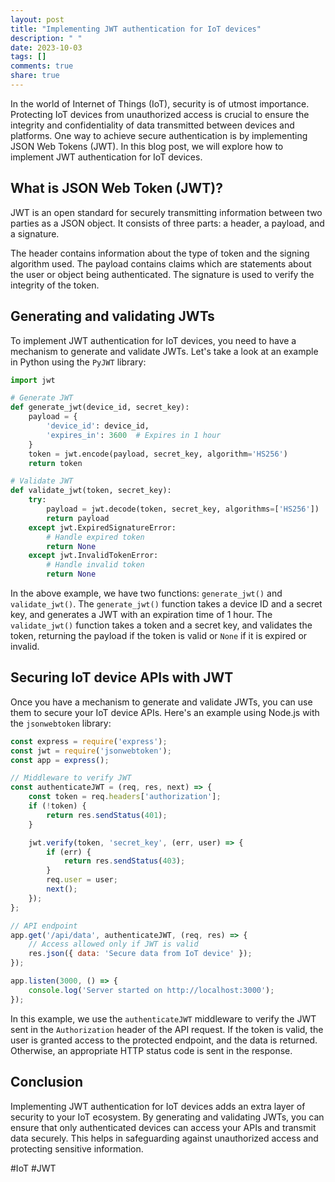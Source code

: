 ```yaml
---
layout: post
title: "Implementing JWT authentication for IoT devices"
description: " "
date: 2023-10-03
tags: []
comments: true
share: true
---
```


In the world of Internet of Things (IoT), security is of utmost importance. Protecting IoT devices from unauthorized access is crucial to ensure the integrity and confidentiality of data transmitted between devices and platforms. One way to achieve secure authentication is by implementing JSON Web Tokens (JWT). In this blog post, we will explore how to implement JWT authentication for IoT devices.

## What is JSON Web Token (JWT)?

JWT is an open standard for securely transmitting information between two parties as a JSON object. It consists of three parts: a header, a payload, and a signature.

The header contains information about the type of token and the signing algorithm used. The payload contains claims which are statements about the user or object being authenticated. The signature is used to verify the integrity of the token.

## Generating and validating JWTs

To implement JWT authentication for IoT devices, you need to have a mechanism to generate and validate JWTs. Let's take a look at an example in Python using the `PyJWT` library:

```python
import jwt

# Generate JWT
def generate_jwt(device_id, secret_key):
    payload = {
        'device_id': device_id,
        'expires_in': 3600  # Expires in 1 hour
    }
    token = jwt.encode(payload, secret_key, algorithm='HS256')
    return token

# Validate JWT
def validate_jwt(token, secret_key):
    try:
        payload = jwt.decode(token, secret_key, algorithms=['HS256'])
        return payload
    except jwt.ExpiredSignatureError:
        # Handle expired token
        return None
    except jwt.InvalidTokenError:
        # Handle invalid token
        return None
```

In the above example, we have two functions: `generate_jwt()` and `validate_jwt()`. The `generate_jwt()` function takes a device ID and a secret key, and generates a JWT with an expiration time of 1 hour. The `validate_jwt()` function takes a token and a secret key, and validates the token, returning the payload if the token is valid or `None` if it is expired or invalid.

## Securing IoT device APIs with JWT

Once you have a mechanism to generate and validate JWTs, you can use them to secure your IoT device APIs. Here's an example using Node.js with the `jsonwebtoken` library:

```javascript
const express = require('express');
const jwt = require('jsonwebtoken');
const app = express();

// Middleware to verify JWT
const authenticateJWT = (req, res, next) => {
    const token = req.headers['authorization'];
    if (!token) {
        return res.sendStatus(401);
    }

    jwt.verify(token, 'secret_key', (err, user) => {
        if (err) {
            return res.sendStatus(403);
        }
        req.user = user;
        next();
    });
};

// API endpoint
app.get('/api/data', authenticateJWT, (req, res) => {
    // Access allowed only if JWT is valid
    res.json({ data: 'Secure data from IoT device' });
});

app.listen(3000, () => {
    console.log('Server started on http://localhost:3000');
});
```

In this example, we use the `authenticateJWT` middleware to verify the JWT sent in the `Authorization` header of the API request. If the token is valid, the user is granted access to the protected endpoint, and the data is returned. Otherwise, an appropriate HTTP status code is sent in the response.

## Conclusion

Implementing JWT authentication for IoT devices adds an extra layer of security to your IoT ecosystem. By generating and validating JWTs, you can ensure that only authenticated devices can access your APIs and transmit data securely. This helps in safeguarding against unauthorized access and protecting sensitive information.

#IoT #JWT